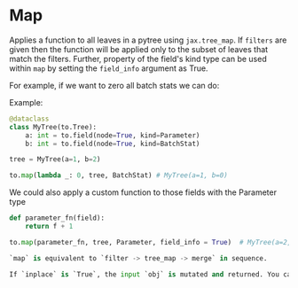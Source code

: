 # Map

Applies a function to all leaves in a pytree using `jax.tree_map`. If `filters` are given then the function will be applied only to the subset of leaves that match the filters. Further, property of the field's kind type can be used within `map` by setting the `field_info` argument as True.

For example, if we want to zero all batch stats we can do:

Example:

```python
@dataclass
class MyTree(to.Tree):
    a: int = to.field(node=True, kind=Parameter)
    b: int = to.field(node=True, kind=BatchStat)

tree = MyTree(a=1, b=2)

to.map(lambda _: 0, tree, BatchStat) # MyTree(a=1, b=0)
```

We could also apply a custom function to those fields with the Parameter type

```python
def parameter_fn(field):
    return f + 1

to.map(parameter_fn, tree, Parameter, field_info = True)  # MyTree(a=2, b=2)

`map` is equivalent to `filter -> tree_map -> merge` in sequence.

If `inplace` is `True`, the input `obj` is mutated and returned. You can only update inplace if the input `obj` has a `__dict__` attribute, else a `TypeError` is raised.
```
